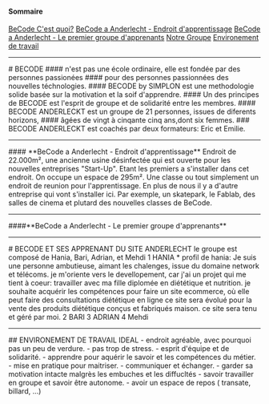 
#### **Sommaire**
[BeCode C'est quoi?](#Becodecq)
[BeCode a Anderlecht - Endroit d'apprentissage](#Becodeaded)
[BeCode a Anderlecht - Le premier groupe d'apprenants](#Becodeadlpga)
[Notre Groupe](#notregroupe)
[Environement de travail](#environement)

---
<a name="Becodecq"/>
# BECODE 
#### n'est pas une école ordinaire, elle est fondée par des personnes passionées 
#### pour des personnes passionnées des nouvelles téchnologies.
#### BECODE by SIMPLON est une methodologie solide basée sur la motivation et la soif d'apprendre.
#### Un des principes de BECODE est l'esprit de groupe et de solidarité entre les membres.
#### BECODE ANDERLECKT est un groupe de 21 personnes, issues de diferents horizons, 
#### âgées de vingt à cinqante cinq ans,dont six femmes.
### BECODE ANDERLECKT est coachés par deux formateurs: Eric et Emilie.

---
<a name="Becodeaded"/>
#### **BeCode a Anderlecht - Endroit d'apprentissage**
Endroit de 22.000m², une ancienne usine désinfectée qui est ouverte pour les nouvelles entreprises "Start-Up". Etant les premiers a s'installer dans cet endroit. On occupe un espace de 295m². Une classe ou tout simplement un endroit de reunion pour l'apprentissage. En plus de nous il y a d'autre entreprise qui vont s'installer ici. Par exemple, un skatepark, le Fablab, des salles de cinema et plutard des nouvelles classes de BeCode.

---
<a name="Becodeadlpga"/>
####**BeCode a Anderlecht - Le premier groupe d'apprenants**

---
<a name="notregroupe"/>
# BECODE ET SES APPRENANT DU SITE ANDERLECHT 
le groupe est composé de Hania, Bari, Adrian, et Mehdi
1 HANIA 
  * profil de hania:
      Je suis une personne ambutieuse, aimant les chalenges, issue du domaine network et télécoms.
      je m'oriente vers le devellopement, car j'ai un projet qui me tient à coeur: travailler avec ma fille
      diplomée en diététique et nutrition. je souhaite acquérir les compétences pour faire un site ecommerce, 
      où elle peut faire des consultations diététique en ligne ce site sera évolué pour la vente des produits diététique 
      conçus et fabriqués maison. ce site sera tenu et géré par moi.
2 BARI
3 ADRIAN
4 Mehdi 

--- 
<a name="environement"/>
## ENVIRONEMENT DE TRAVAIL IDEAL
-  endroit agréable, avec pourquoi pas un peu de verdure.
-  pas trop de stress.
-  esprit d'équipe et de solidarité.
-  apprendre pour aquérir le savoir et les compétences du métier.
-  mise en pratique pour maitriser.
-  communiquer et échanger.
-  garder sa motivation intacte malgrès les embuches et les diffucltés
-  savoir travailler en groupe et savoir être autonome.
- avoir un espace de repos ( transate, billard, ...)
